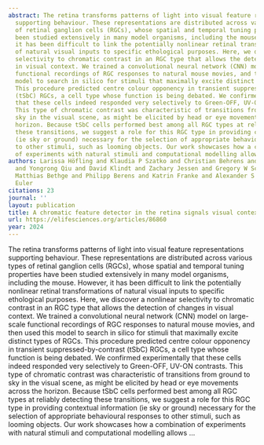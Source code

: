 ```yaml
---
abstract: The retina transforms patterns of light into visual feature representations
  supporting behaviour. These representations are distributed across various types
  of retinal ganglion cells (RGCs), whose spatial and temporal tuning properties have
  been studied extensively in many model organisms, including the mouse. However,
  it has been difficult to link the potentially nonlinear retinal transformations
  of natural visual inputs to specific ethological purposes. Here, we discover a nonlinear
  selectivity to chromatic contrast in an RGC type that allows the detection of changes
  in visual context. We trained a convolutional neural network (CNN) model on large-scale
  functional recordings of RGC responses to natural mouse movies, and then used this
  model to search in silico for stimuli that maximally excite distinct types of RGCs.
  This procedure predicted centre colour opponency in transient suppressed-by-contrast
  (tSbC) RGCs, a cell type whose function is being debated. We confirmed experimentally
  that these cells indeed responded very selectively to Green-OFF, UV-ON contrasts.
  This type of chromatic contrast was characteristic of transitions from ground to
  sky in the visual scene, as might be elicited by head or eye movements across the
  horizon. Because tSbC cells performed best among all RGC types at reliably detecting
  these transitions, we suggest a role for this RGC type in providing contextual information
  (ie sky or ground) necessary for the selection of appropriate behavioural responses
  to other stimuli, such as looming objects. Our work showcases how a combination
  of experiments with natural stimuli and computational modelling allows …
authors: Larissa Höfling and Klaudia P Szatko and Christian Behrens and Yuyao Deng
  and Yongrong Qiu and David Klindt and Zachary Jessen and Gregory W Schwartz and
  Matthias Bethge and Philipp Berens and Katrin Franke and Alexander S Ecker and Thomas
  Euler
citations: 23
journal: ''
layout: publication
title: A chromatic feature detector in the retina signals visual context changes
url: https://elifesciences.org/articles/86860
year: 2024
---
```


The retina transforms patterns of light into visual feature representations supporting behaviour. These representations are distributed across various types of retinal ganglion cells (RGCs), whose spatial and temporal tuning properties have been studied extensively in many model organisms, including the mouse. However, it has been difficult to link the potentially nonlinear retinal transformations of natural visual inputs to specific ethological purposes. Here, we discover a nonlinear selectivity to chromatic contrast in an RGC type that allows the detection of changes in visual context. We trained a convolutional neural network (CNN) model on large-scale functional recordings of RGC responses to natural mouse movies, and then used this model to search in silico for stimuli that maximally excite distinct types of RGCs. This procedure predicted centre colour opponency in transient suppressed-by-contrast (tSbC) RGCs, a cell type whose function is being debated. We confirmed experimentally that these cells indeed responded very selectively to Green-OFF, UV-ON contrasts. This type of chromatic contrast was characteristic of transitions from ground to sky in the visual scene, as might be elicited by head or eye movements across the horizon. Because tSbC cells performed best among all RGC types at reliably detecting these transitions, we suggest a role for this RGC type in providing contextual information (ie sky or ground) necessary for the selection of appropriate behavioural responses to other stimuli, such as looming objects. Our work showcases how a combination of experiments with natural stimuli and computational modelling allows …
